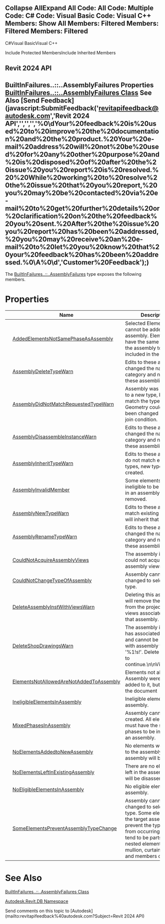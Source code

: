 ﻿

Collapse AllExpand All Code: All Code: Multiple Code: C# Code: Visual Basic Code: Visual C++  Members: Show All Members: Filtered Members: Filtered Members: Filtered   
---  
  
C#Visual BasicVisual C++

Include Protected MembersInclude Inherited Members

Revit 2024 API  
---  
BuiltInFailures..::..AssemblyFailures Properties  
[BuiltInFailures..::..AssemblyFailures Class](d1210198-fad4-6166-bafe-cf155e2dfafd.md) See Also [Send Feedback](javascript:SubmitFeedback\('revitapifeedback@autodesk.com','Revit 2024 API','','','','%0\\dYour%20feedback%20is%20used%20to%20improve%20the%20documentation%20and%20the%20product.%20Your%20e-mail%20address%20will%20not%20be%20used%20for%20any%20other%20purpose%20and%20is%20disposed%20of%20after%20the%20issue%20you%20report%20is%20resolved.%20%20While%20working%20to%20resolve%20the%20issue%20that%20you%20report,%20you%20may%20be%20contacted%20via%20e-mail%20to%20get%20further%20details%20or%20clarification%20on%20the%20feedback%20you%20sent.%20After%20the%20issue%20you%20report%20has%20been%20addressed,%20you%20may%20receive%20an%20e-mail%20to%20let%20you%20know%20that%20your%20feedback%20has%20been%20addressed.%0\\A%0\\d','Customer%20Feedback'\);)  
---  
  
The [BuiltInFailures..::..AssemblyFailures](d1210198-fad4-6166-bafe-cf155e2dfafd.md) type exposes the following members.

# Properties

|  | Name | Description |
| --- | --- | --- |
|  | [AddedElementsNotSamePhaseAsAssembly](907afa72-b0a4-b0ee-15c2-d1e4bb9dccb0.md) | Selected Element(s) cannot be added to the assembly. Elements must have the same phases as the assembly to be included in the assembly. |
|  | [AssemblyDeleteTypeWarn](ade11df0-8cbc-3257-fad1-3442d8f390ef.md) | Edits to these assemblies changed the naming category and name of these assemblies. |
|  | [AssemblyDidNotMatchRequestedTypeWarn](738963de-1906-e6ef-ec1a-1b306c5de219.md) | Assembly was changed to a new type, but did not match the type. Geometry could have been changed due to a join condition. |
|  | [AssemblyDisassembleInstanceWarn](47ffb46d-7bda-074b-dd60-8104b006fc82.md) | Edits to these assemblies changed the naming category and name of these assemblies. |
|  | [AssemblyInheritTypeWarn](d08704f4-74fc-9495-d2f6-f48956ea384d.md) | Edits to these assemblies do not match existing types, new type will be created. |
|  | [AssemblyInvalidMember](f9eeb102-9f27-3b09-2fe2-411ec91d981c.md) | Some elements became ineligible to be included in an assembly and were removed. |
|  | [AssemblyNewTypeWarn](c4b24f13-6690-e69d-41da-bbd7aa95aa43.md) | Edits to these assemblies match existing type and will inherit that name. |
|  | [AssemblyRenameTypeWarn](97cbaec4-b44f-6189-d9de-450c7187d1fe.md) | Edits to these assemblies changed the naming category and name of these assemblies. |
|  | [CouldNotAcquireAssemblyViews](5d8a541a-5224-06de-b2e9-ef51e51a4dfb.md) | The assembly instance could not acquire the assembly views. |
|  | [CouldNotChangeTypeOfAssembly](e5fdc2bb-dfad-445d-7787-2ac05f90988d.md) | Assembly cannot be changed to selected type. |
|  | [DeleteAssemblyInstWithViewsWarn](96d73728-936e-af66-5489-703bb9fd57ef.md) | Deleting this assembly will remove the assembly from the project and any views associated with that assembly. |
|  | [DeleteShopDrawingsWarn](493a1502-5d33-39d4-a59a-d7774a4d17de.md) | The assembly instance has associated views and cannot be merged with assembly type '%1!s!'. Delete the views to continue.\n\nViews:%2!s! |
|  | [ElementsNotAllowedAreNotAddedToAssembly](ae448d4b-8fb8-449a-7059-51c105fe73a9.md) | Elements not allowed in Assembly were not added to it, but only in the document |
|  | [IneligibleElementsInAssembly](e125d0cc-ee90-23c4-f3cf-38bfb6089413.md) | Ineligible elements in assembly. |
|  | [MixedPhasesInAssembly](238ddab3-fc3c-fd4b-2fb7-e5dfeebc2653.md) | Assembly cannot be created. All elements must have the same phases to be included in an assembly. |
|  | [NoElementsAddedtoNewAssembly](de811629-a395-6ed8-4bfb-a1786fd6f08c.md) | No elements were added to the assembly. No assembly will be created. |
|  | [NoElementsLeftInExistingAssembly](30e11590-a233-79e6-c636-15fc64944dc8.md) | There are no elements left in the assembly. It will be disassembled. |
|  | [NoEligibleElementsInAssembly](ed16b5ab-51ad-6ae2-927c-3f51e3a0e9a4.md) | No eligible elements in assembly. |
|  | [SomeElementsPreventAssemblyTypeChange](c497ae78-e70d-fa94-4c5e-d17d40650421.md) | Assembly cannot be changed to selected type. Some elements in the target assembly prevent the type change from occurring. These tend to be parts and nested elements such as mullion, curtain panels, and members of trusses. |
  
# See Also

[BuiltInFailures..::..AssemblyFailures Class](d1210198-fad4-6166-bafe-cf155e2dfafd.md)

[Autodesk.Revit.DB Namespace](87546ba7-461b-c646-cbb1-2cb8f5bff8b2.md)

Send comments on this topic to [Autodesk](mailto:revitapifeedback%40autodesk.com?Subject=Revit 2024 API)